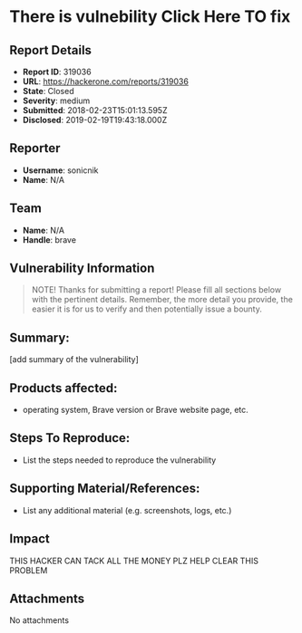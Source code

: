 # There is vulnebility Click Here TO fix

## Report Details
- **Report ID**: 319036
- **URL**: https://hackerone.com/reports/319036
- **State**: Closed
- **Severity**: medium
- **Submitted**: 2018-02-23T15:01:13.595Z
- **Disclosed**: 2019-02-19T19:43:18.000Z

## Reporter
- **Username**: sonicnik
- **Name**: N/A

## Team
- **Name**: N/A
- **Handle**: brave

## Vulnerability Information
> NOTE! Thanks for submitting a report! Please fill all sections below with the pertinent details. Remember, the more detail you provide, the easier it is for us to verify and then potentially issue a bounty.

## Summary:

[add summary of the vulnerability]

## Products affected: 

 * operating system, Brave version or Brave website page, etc.

## Steps To Reproduce:

 * List the steps needed to reproduce the vulnerability

## Supporting Material/References:

  * List any additional material (e.g. screenshots, logs, etc.)

## Impact

THIS HACKER CAN TACK ALL THE MONEY PLZ HELP CLEAR THIS PROBLEM

## Attachments
No attachments
